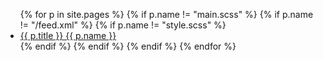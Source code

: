 <nav class="nav-primary" role="navigation" >
    <ul>
        {% for p in site.pages %}
            {% if p.name != "main.scss" %}
                {% if p.name != "/feed.xml" %}
                    {% if p.name != "style.scss" %}
                    <li>
                        <a {% if p.url == page.url %}class="active"{% endif %} href="{{ site.baseurl }}{{ p.url }}">{{ p.title }} {{ p.name }}</a>
                    </li>
                    {% endif %}
                {% endif %}
            {% endif %}
        {% endfor %}
    </ul>
</nav>
